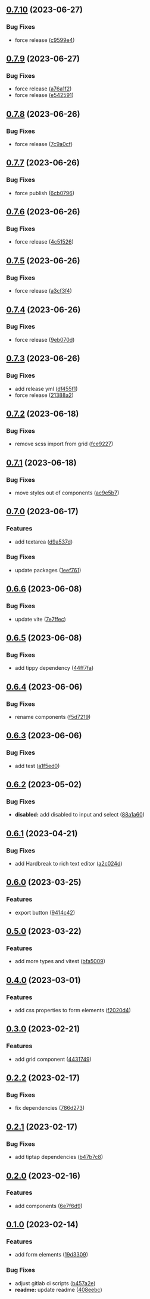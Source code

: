 ## [0.7.10](https://github.com/gezzasa/bananallama-ui/compare/v0.7.9...v0.7.10) (2023-06-27)


### Bug Fixes

* force release ([c9599e4](https://github.com/gezzasa/bananallama-ui/commit/c9599e4a7026967eea9869944270b0db87c36b0d))

## [0.7.9](https://github.com/gezzasa/bananallama-ui/compare/v0.7.8...v0.7.9) (2023-06-27)


### Bug Fixes

* force release ([a76a1f2](https://github.com/gezzasa/bananallama-ui/commit/a76a1f26a2b431845be772f39c2101c6156d0797))
* force release ([e542591](https://github.com/gezzasa/bananallama-ui/commit/e542591cfee0e6d89a42b17bedef2851c3d7146e))

## [0.7.8](https://github.com/gezzasa/bananallama-ui/compare/v0.7.7...v0.7.8) (2023-06-26)


### Bug Fixes

* force release ([7c9a0cf](https://github.com/gezzasa/bananallama-ui/commit/7c9a0cf3aba62f992f6591d71d3306483ded2259))

## [0.7.7](https://github.com/gezzasa/bananallama-ui/compare/v0.7.6...v0.7.7) (2023-06-26)


### Bug Fixes

* force publish ([6cb0796](https://github.com/gezzasa/bananallama-ui/commit/6cb0796427554fc6ae2a9a827749b0814b33478c))

## [0.7.6](https://github.com/gezzasa/bananallama-ui/compare/v0.7.5...v0.7.6) (2023-06-26)


### Bug Fixes

* force release ([4c51526](https://github.com/gezzasa/bananallama-ui/commit/4c51526280631f49727ca57f5ffbe8bb050116ff))

## [0.7.5](https://github.com/gezzasa/bananallama-ui/compare/v0.7.4...v0.7.5) (2023-06-26)


### Bug Fixes

* force release ([a3cf3f4](https://github.com/gezzasa/bananallama-ui/commit/a3cf3f4fba74f9bfec82ed5ee382252eec104374))

## [0.7.4](https://github.com/gezzasa/bananallama-ui/compare/v0.7.3...v0.7.4) (2023-06-26)


### Bug Fixes

* force release ([9eb070d](https://github.com/gezzasa/bananallama-ui/commit/9eb070d2d47e26af2ee04e61bd440558e37a26f2))

## [0.7.3](https://github.com/gezzasa/bananallama-ui/compare/v0.7.2...v0.7.3) (2023-06-26)


### Bug Fixes

* add release yml ([df455f1](https://github.com/gezzasa/bananallama-ui/commit/df455f13940938bff08705a213497eae2554a8fc))
* force release ([21388a2](https://github.com/gezzasa/bananallama-ui/commit/21388a2f2690e0170749ec42a9687ac6302a0f06))

## [0.7.2](https://gitlab.com/bananallama/banallama-ui/compare/v0.7.1...v0.7.2) (2023-06-18)


### Bug Fixes

* remove scss import from grid ([fce9227](https://gitlab.com/bananallama/banallama-ui/commit/fce9227175817793f65e366c41d55ba27ad304bd))

## [0.7.1](https://gitlab.com/bananallama/banallama-ui/compare/v0.7.0...v0.7.1) (2023-06-18)


### Bug Fixes

* move styles out of components ([ac9e5b7](https://gitlab.com/bananallama/banallama-ui/commit/ac9e5b7c71d3acfc0fc0c591057ea94b18aaaf8d))

## [0.7.0](https://gitlab.com/bananallama/banallama-ui/compare/v0.6.6...v0.7.0) (2023-06-17)


### Features

* add textarea ([d9a537d](https://gitlab.com/bananallama/banallama-ui/commit/d9a537d3093e938e24e10eed914907f1faad01e5))


### Bug Fixes

* update packages ([1eef761](https://gitlab.com/bananallama/banallama-ui/commit/1eef761533ddcb25057ad34f42e171867271531b))

## [0.6.6](https://gitlab.com/bananallama/banallama-ui/compare/v0.6.5...v0.6.6) (2023-06-08)


### Bug Fixes

* update vite ([7e7ffec](https://gitlab.com/bananallama/banallama-ui/commit/7e7ffec33d9f4767b684c7b7c31e377da4c53353))

## [0.6.5](https://gitlab.com/bananallama/banallama-ui/compare/v0.6.4...v0.6.5) (2023-06-08)


### Bug Fixes

* add tippy dependency ([44ff7fa](https://gitlab.com/bananallama/banallama-ui/commit/44ff7faf3e9d3bd9b461932bd291f1033e3bb8c5))

## [0.6.4](https://gitlab.com/bananallama/banallama-ui/compare/v0.6.3...v0.6.4) (2023-06-06)


### Bug Fixes

* rename components ([f5d7219](https://gitlab.com/bananallama/banallama-ui/commit/f5d7219be9b7fcca6884af8006825830529541cd))

## [0.6.3](https://gitlab.com/bananallama/banallama-ui/compare/v0.6.2...v0.6.3) (2023-06-06)


### Bug Fixes

* add test ([a1f5ed0](https://gitlab.com/bananallama/banallama-ui/commit/a1f5ed055ce2d55b41778914f44e49813cbbbcbc))

## [0.6.2](https://gitlab.com/bananallama/banallama-ui/compare/v0.6.1...v0.6.2) (2023-05-02)


### Bug Fixes

* **disabled:** add disabled to input and select ([88a1a60](https://gitlab.com/bananallama/banallama-ui/commit/88a1a607fa1652eb23ffa2c637ac6be91767fa3d))

## [0.6.1](https://gitlab.com/bananallama/banallama-ui/compare/v0.6.0...v0.6.1) (2023-04-21)


### Bug Fixes

* add Hardbreak to rich text editor ([a2c024d](https://gitlab.com/bananallama/banallama-ui/commit/a2c024d8e0217c140c08977f629df775d91f8743))

## [0.6.0](https://gitlab.com/bananallama/banallama-ui/compare/v0.5.0...v0.6.0) (2023-03-25)


### Features

* export button ([9414c42](https://gitlab.com/bananallama/banallama-ui/commit/9414c4275ab4dbd28aa8277f236693620e78fa6c))

## [0.5.0](https://gitlab.com/bananallama/banallama-ui/compare/v0.4.0...v0.5.0) (2023-03-22)


### Features

* add more types and vitest ([bfa5009](https://gitlab.com/bananallama/banallama-ui/commit/bfa50091e935552811c1a9ad1c57a6943581151e))

## [0.4.0](https://gitlab.com/bananallama/banallama-ui/compare/v0.3.0...v0.4.0) (2023-03-01)


### Features

* add css properties to form elements ([f2020d4](https://gitlab.com/bananallama/banallama-ui/commit/f2020d4ea1ba15f1de6b96ebc60ec25b7adab19c))

## [0.3.0](https://gitlab.com/bananallama/banallama-ui/compare/v0.2.2...v0.3.0) (2023-02-21)


### Features

* add grid component ([4431749](https://gitlab.com/bananallama/banallama-ui/commit/443174947fe0f1902da99af2cd408092e0f43e5e))

## [0.2.2](https://gitlab.com/bananallama/banallama-ui/compare/v0.2.1...v0.2.2) (2023-02-17)


### Bug Fixes

* fix dependencies ([786d273](https://gitlab.com/bananallama/banallama-ui/commit/786d273c44c80c977c17dfd11d81c7bae7e6db66))

## [0.2.1](https://gitlab.com/bananallama/banallama-ui/compare/v0.2.0...v0.2.1) (2023-02-17)


### Bug Fixes

* add tiptap dependencies ([b47b7c8](https://gitlab.com/bananallama/banallama-ui/commit/b47b7c8bcf1be782189adac15911a8810d143fa8))

## [0.2.0](https://gitlab.com/bananallama/banallama-ui/compare/v0.1.0...v0.2.0) (2023-02-16)


### Features

* add components ([6e7f6d9](https://gitlab.com/bananallama/banallama-ui/commit/6e7f6d914ee1e2aa96cf3104ff4c6508dd12b7f3))

## [0.1.0](https://gitlab.com/bananallama/banallama-ui/compare/v0.0.0...v0.1.0) (2023-02-14)


### Features

* add form elements ([19d3309](https://gitlab.com/bananallama/banallama-ui/commit/19d3309e67e44a89817bc942d29cb5448740a64b))


### Bug Fixes

* adjust gitlab ci scripts ([b457a2e](https://gitlab.com/bananallama/banallama-ui/commit/b457a2ea70772f1c665d3fc5c0841d8e75268b9d))
* **readme:** update readme ([408eebc](https://gitlab.com/bananallama/banallama-ui/commit/408eebcab92e0962eb359e7179c6afdf0488668c))
